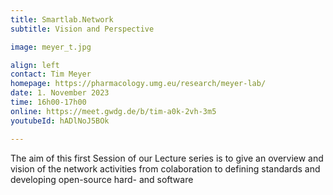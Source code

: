 ```yaml
---
title: Smartlab.Network
subtitle: Vision and Perspective

image: meyer_t.jpg

align: left
contact: Tim Meyer
homepage: https://pharmacology.umg.eu/research/meyer-lab/
date: 1. November 2023
time: 16h00-17h00
online: https://meet.gwdg.de/b/tim-a0k-2vh-3m5
youtubeId: hADlNoJ5BOk

---
```


The aim of this first Session of our Lecture series is to give an overview and vision of the network
activities from colaboration to defining standards and developing open-source hard- and software

